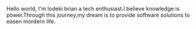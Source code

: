 Hello world, I'm lodeki brian a tech enthusiast.I believe knowledge is power.Through this journey,my dream is to provide software solutions to easen mordern life.
